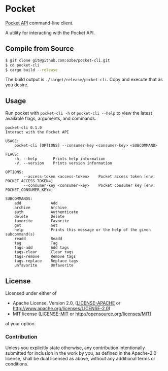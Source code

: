 # Pocket

[Pocket API](https://getpocket.com/developer/apps/) command-line client.

A utility for interacting with the Pocket API.

## Compile from Source

```bash
$ git clone git@github.com:ozbe/pocket-cli.git
$ cd pocket-cli
$ cargo build --release
```
The build output is `./target/release/pocket-cli`. Copy and execute that as you
desire.

## Usage

Run pocket with `pocket-cli -h` or `pocket-cli --help` to view the latest available flags, arguments, and
commands.

```text
pocket-cli 0.1.0
Interact with the Pocket API

USAGE:
    pocket-cli [OPTIONS] --consumer-key <consumer-key> <SUBCOMMAND>

FLAGS:
    -h, --help       Prints help information
    -V, --version    Prints version information

OPTIONS:
        --access-token <access-token>    Pocket access token [env: POCKET_ACCESS_TOKEN=]
        --consumer-key <consumer-key>    Pocket consumer key [env: POCKET_CONSUMER_KEY=]

SUBCOMMANDS:
    add             Add
    archive         Archive
    auth            Authenticate
    delete          Delete
    favorite        Favorite
    get             Get
    help            Prints this message or the help of the given subcommand(s)
    readd           Readd
    tag             Tag
    tags-add        Add tags
    tags-clear      Clear tags
    tags-remove     Remove tags
    tags-replace    Replace tags
    unfavorite      Unfavorite
```

## License

Licensed under either of

 * Apache License, Version 2.0, ([LICENSE-APACHE](LICENSE-APACHE) or http://www.apache.org/licenses/LICENSE-2.0)
 * MIT license ([LICENSE-MIT](LICENSE-MIT) or http://opensource.org/licenses/MIT)

at your option.

### Contribution

Unless you explicitly state otherwise, any contribution intentionally
submitted for inclusion in the work by you, as defined in the Apache-2.0
license, shall be dual licensed as above, without any additional terms or
conditions.